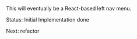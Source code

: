 This will eventually be a React-based left nav menu.

Status: Initial Implementation done

Next: refactor
